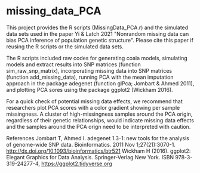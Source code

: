 # missing_data_PCA
This project provides the R scripts (MissingData_PCA.r) and the simulated data sets used in the paper Yi & Latch 2021 "Nonrandom missing data can bias PCA inference of population genetic structure". Please cite this paper if reusing the R scripts or the simulated data sets. 

The R scripts included raw codes for generating coala models, simulating models and extract results into SNP matrices (function sim_raw_snp_matrix), incorporating missing data into SNP matrices (function add_missing_data), running PCA with the mean imputation approach in the package adegenet (function glPca; Jombart & Ahmed 2011), and plotting PCA sores using the package ggplot2 (Wickham 2016). 

For a quick check of potential missing data effects, we recommend that researchers plot PCA scores with a color gradient showing per sample missingness. A cluster of high-missingness samples around the PCA origin, regardless of their genetic relationships, would indicate missing data effects and the samples around the PCA orign need to be interpreted with caution. 


References 
Jombart T, Ahmed I. adegenet 1.3-1: new tools for the analysis of genome-wide SNP data. Bioinformatics. 2011 Nov 1;27(21):3070-1. http://dx.doi.org/10.1093/bioinformatics/btr521
Wickham H (2016). ggplot2: Elegant Graphics for Data Analysis. Springer-Verlag New York. ISBN 978-3-319-24277-4, https://ggplot2.tidyverse.org
